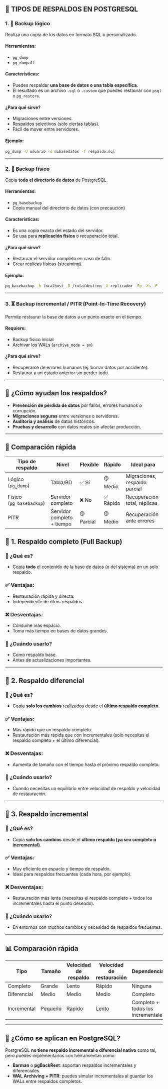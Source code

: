  

## 🧱 TIPOS DE RESPALDOS EN POSTGRESQL

### 1. 🧠 **Backup lógico**
Realiza una copia de los datos en formato SQL o personalizado.

#### Herramientas:
- `pg_dump`
- `pg_dumpall`

#### Características:
- Puedes respaldar **una base de datos o una tabla específica**.
- El resultado es un archivo `.sql` o `.custom` que puedes restaurar con `psql` o `pg_restore`.

#### ¿Para qué sirve?
- Migraciones entre versiones.
- Respaldos selectivos (solo ciertas tablas).
- Fácil de mover entre servidores.

#### Ejemplo:
```bash
pg_dump -U usuario -d mibasedatos -f respaldo.sql
```

---

### 2. 💽 **Backup físico**
Copia **todo el directorio de datos** de PostgreSQL.

#### Herramientas:
- `pg_basebackup`
- Copia manual del directorio de datos (con precaución)

#### Características:
- Es una copia exacta del estado del servidor.
- Se usa para **replicación física** o recuperación total.

#### ¿Para qué sirve?
- Restaurar el servidor completo en caso de fallo.
- Crear réplicas físicas (streaming).

#### Ejemplo:
```bash
pg_basebackup -h localhost -D /ruta/destino -U replicador -Fp -Xs -P
```

---

### 3. ⏳ **Backup incremental / PITR (Point-In-Time Recovery)**
Permite restaurar la base de datos a un punto exacto en el tiempo.

#### Requiere:
- Backup físico inicial
- Archivar los WALs (`archive_mode = on`)

#### ¿Para qué sirve?
- Recuperarse de errores humanos (ej. borrar datos por accidente).
- Restaurar a un estado anterior sin perder todo.

---

## 🧠 ¿Cómo ayudan los respaldos?

- **Prevención de pérdida de datos** por fallos, errores humanos o corrupción.
- **Migraciones seguras** entre versiones o servidores.
- **Auditoría y análisis** de datos históricos.
- **Pruebas y desarrollo** con datos reales sin afectar producción.

---

## 📌 Comparación rápida

| Tipo de respaldo | Nivel | Flexible | Rápido | Ideal para |
|------------------|-------|----------|--------|------------|
| Lógico (`pg_dump`) | Tabla/BD | ✅ Sí | 🟡 Medio | Migraciones, respaldo parcial |
| Físico (`pg_basebackup`) | Servidor completo | ❌ No | ✅ Rápido | Recuperación total, réplicas |
| PITR | Servidor completo + tiempo | 🟡 Parcial | 🟡 Medio | Recuperación ante errores |


 
## 🧱 1. **Respaldo completo (Full Backup)**

### 📌 ¿Qué es?
- Copia **todo** el contenido de la base de datos (o del sistema) en un solo respaldo.

### ✅ Ventajas:
- Restauración rápida y directa.
- Independiente de otros respaldos.

### ❌ Desventajas:
- Consume más espacio.
- Toma más tiempo en bases de datos grandes.

### 🧠 ¿Cuándo usarlo?
- Como respaldo base.
- Antes de actualizaciones importantes.

---

## 🔁 2. **Respaldo diferencial**

### 📌 ¿Qué es?
- Copia **solo los cambios** realizados desde el **último respaldo completo**.

### ✅ Ventajas:
- Más rápido que un respaldo completo.
- Restauración más rápida que con incrementales (solo necesitas el respaldo completo + el último diferencial).

### ❌ Desventajas:
- Aumenta de tamaño con el tiempo hasta el próximo respaldo completo.

### 🧠 ¿Cuándo usarlo?
- Cuando necesitas un equilibrio entre velocidad de respaldo y velocidad de restauración.

---

## 🔄 3. **Respaldo incremental**

### 📌 ¿Qué es?
- Copia **solo los cambios** desde el **último respaldo (ya sea completo o incremental)**.

### ✅ Ventajas:
- Muy eficiente en espacio y tiempo de respaldo.
- Ideal para respaldos frecuentes (cada hora, por ejemplo).

### ❌ Desventajas:
- Restauración más lenta (necesitas el respaldo completo + todos los incrementales hasta el punto deseado).

### 🧠 ¿Cuándo usarlo?
- En entornos con muchos cambios y necesidad de respaldos frecuentes.

---

## 📊 Comparación rápida

| Tipo         | Tamaño | Velocidad de respaldo | Velocidad de restauración | Dependencias |
|--------------|--------|------------------------|----------------------------|--------------|
| Completo     | Grande | Lento                  | Rápido                     | Ninguna      |
| Diferencial  | Medio  | Medio                  | Medio                      | Completo     |
| Incremental  | Pequeño| Rápido                 | Lento                      | Completo + todos los incrementales |

---

## 🧰 ¿Cómo se aplican en PostgreSQL?

PostgreSQL **no tiene respaldo incremental o diferencial nativo** como tal, pero puedes implementarlos con herramientas como:

- **Barman** o **pgBackRest**: soportan respaldos incrementales y diferenciales.
- **WAL Archiving + PITR**: puedes simular incrementales al guardar los WALs entre respaldos completos.
 

